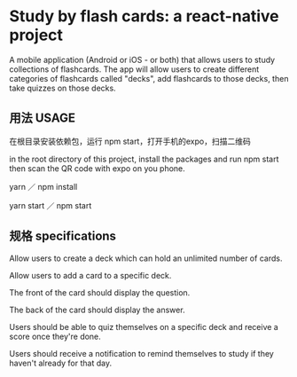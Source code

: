 # Study by flash cards: a react-native project

A mobile application (Android or iOS - or both) that allows users to study collections of flashcards. The app will allow users to create different categories of flashcards called "decks", add flashcards to those decks, then take quizzes on those decks.

## 用法 USAGE
  在根目录安装依赖包，运行 npm start，打开手机的expo，扫描二维码

  in the root directory of this project, install the packages and run npm start then scan the QR code with expo on you phone.

yarn ／ npm install

yarn start ／ npm start

## 规格 specifications

Allow users to create a deck which can hold an unlimited number of cards.

Allow users to add a card to a specific deck.

The front of the card should display the question.

The back of the card should display the answer.

Users should be able to quiz themselves on a specific deck and receive a score once they're done.

Users should receive a notification to remind themselves to study if they haven't already for that day.